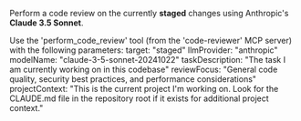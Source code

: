 Perform a code review on the currently **staged** changes using Anthropic's **Claude 3.5 Sonnet**.

Use the 'perform_code_review' tool (from the 'code-reviewer' MCP server) with the following parameters:
target: "staged"
llmProvider: "anthropic"
modelName: "claude-3-5-sonnet-20241022"
taskDescription: "The task I am currently working on in this codebase"
reviewFocus: "General code quality, security best practices, and performance considerations"
projectContext: "This is the current project I'm working on. Look for the CLAUDE.md file in the repository root if it exists for additional project context."
